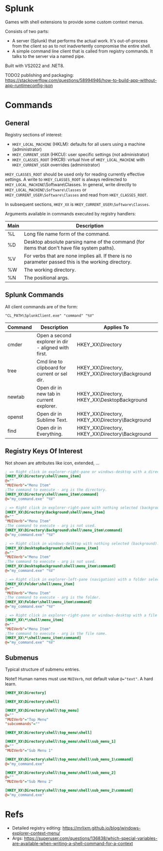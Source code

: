 # Splunk
Games with shell extensions to provide some custom context menus.

Consists of two parts:
- A server (Splunk) that performs the actual work. It's out-of-process from the client
  so as to not inadvertently compromise the entire shell.
- A simple command line client that is called from registry commands. It talks to the
  server via a named pipe.

Built with VS2022 and .NET8.

TODO2 publishing and packaging: https://stackoverflow.com/questions/58994946/how-to-build-app-without-app-runtimeconfig-json

# Commands

## General

Registry sections of interest:
- `HKEY_LOCAL_MACHINE` (HKLM): defaults for all users using a machine (administrator)
- `HKEY_CURRENT_USER` (HKCU): user specific settings (not administrator)
- `HKEY_CLASSES_ROOT` (HKCR): virtual hive of `HKEY_LOCAL_MACHINE` with `HKEY_CURRENT_USER` overrides (administrator)

`HKEY_CLASSES_ROOT` should be used only for reading currently effective settings. A write to `HKEY_CLASSES_ROOT` is
always redirected to `HKEY_LOCAL_MACHINE`\Software\Classes. In general, write directly to 
`HKEY_LOCAL_MACHINE\Software\Classes` or `HKEY_CURRENT_USER\Software\Classes` and read from `HKEY_CLASSES_ROOT`.

In subsequent sections, `HKEY_XX` is `HKEY_CURRENT_USER\Software\Classes`.

Arguments available in commands executed by registry handlers:

| Main | Description |
| ---- | ----------- |
| %L   | Long file name form of the command. |
| %D   | Desktop absolute parsing name of the command (for items that don't have file system paths). |
| %V   | For verbs that are none implies all. If there is no parameter passed this is the working directory. |
| %W   | The working directory. |
| %N   | The positional args. |


## Splunk Commands

All client commands are of the form:
```
"CL_PATH\SplunkClient.exe" "command" "%V"
```


| Command | Description | Applies To |
| -----   | ------      | -----      |
| cmder   | Open a second explorer in dir - aligned with first.   | HKEY_XX\Directory |
| tree    | Cmd line to clipboard for current or sel dir.         | HKEY_XX\Directory, HKEY_XX\Directory\Background |
| newtab  | Open dir in new tab in current explorer.              | HKEY_XX\Directory, HKEY_XX\DesktopBackground |
| openst  | Open dir in Sublime Text.                             | HKEY_XX\Directory, HKEY_XX\Directory\Background |
| find    | Open dir in Everything.                               | HKEY_XX\Directory, HKEY_XX\Directory\Background |


## Registry Keys Of Interest

Not shown are attributes like icon, extended, ...

```ini
; => Right click in explorer-right-pane or windows-desktop with a directory selected.
[HKEY_XX\Directory\shell\menu_item]
@=""
"MUIVerb"="Menu Item"
;The command to execute - arg is the directory.
[HKEY_XX\Directory\shell\menu_item\command]
@="my_command.exe" "%V"
```

```ini
; => Right click in explorer-right-pane with nothing selected (background)
[HKEY_XX\Directory\Background\shell\menu_item]
@=""
"MUIVerb"="Menu Item"
;The command to execute - arg is not used.
[HKEY_XX\Directory\Background\shell\menu_item\command]
@="my_command.exe" "%V"
```

```ini
; => Right click in windows-desktop with nothing selected (background).
[HKEY_XX\DesktopBackground\shell\menu_item]
@=""
"MUIVerb"="Menu Item"
;The command to execute - arg is not used.
[HKEY_XX\DesktopBackground\shell\menu_item\command]
@="my_command.exe" "%V"
```

```ini
; => Right click in explorer-left-pane (navigation) with a folder selected.
[HKEY_XX\Folder\shell\menu_item]
@=""
"MUIVerb"="Menu Item"
;The command to execute - arg is the folder.
[HKEY_XX\Folder\shell\menu_item\command]
@="my_command.exe" "%V"
```

```ini
; => Right click in explorer-right-pane or windows-desktop with a file selected (* for all exts).
[HKEY_XX\*\shell\menu_item]
@=""
"MUIVerb"="Menu Item"
;The command to execute - arg is the file name.
[HKEY_XX\*\shell\menu_item\command]
@="my_command.exe" "%V"
```

## Submenus

Typical structure of submenu entries.

Note!! Human names must use `MUIVerb`, not default value `@="text"`. A hard learn.

```ini
[HKEY_XX\Directory]

[HKEY_XX\Directory\shell]

[HKEY_XX\Directory\shell\top_menu]
@=""
"MUIVerb"="Top Menu"
"subcommands"=""

[HKEY_XX\Directory\shell\top_menu\shell]

[HKEY_XX\Directory\shell\top_menu\shell\sub_menu_1]
@=""
"MUIVerb"="Sub Menu 1"

[HKEY_XX\Directory\shell\top_menu\shell\sub_menu_1\command]
@="my_command.exe"

[HKEY_XX\Directory\shell\top_menu\shell\sub_menu_2]
@=""
"MUIVerb"="Sub Menu 2"

[HKEY_XX\Directory\shell\top_menu\shell\sub_menu_2\command]
@="my_command.exe"
```

# Refs

- Detailed registry editing: https://mrlixm.github.io/blog/windows-explorer-context-menu/
- Args: https://superuser.com/questions/136838/which-special-variables-are-available-when-writing-a-shell-command-for-a-context
